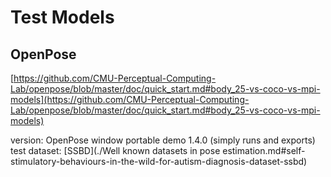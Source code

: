 Test Models
===

OpenPose
---
[https://github.com/CMU-Perceptual-Computing-Lab/openpose/blob/master/doc/quick_start.md#body_25-vs-coco-vs-mpi-models](https://github.com/CMU-Perceptual-Computing-Lab/openpose/blob/master/doc/quick_start.md#body_25-vs-coco-vs-mpi-models)

version: OpenPose window portable demo 1.4.0 (simply runs and exports)<br/> 
test dataset: [SSBD](./Well known datasets in pose estimation.md#self-stimulatory-behaviours-in-the-wild-for-autism-diagnosis-dataset-ssbd)

